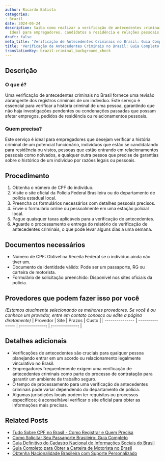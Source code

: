 ```yaml
---
author: Ricardo Batista
categories:
- Brazil
date: 2024-06-24
description: Saiba como realizar a verificação de antecedentes criminais no Brasil.
  Ideal para empregadores, candidatos a residência e relações pessoais.
draft: false
meta_title: 'Verificação de Antecedentes Criminais no Brasil: Guia Completo'
title: 'Verificação de Antecedentes Criminais no Brasil: Guia Completo'
translationKey: brazil-criminal_background_check
---
```



## Descrição
### O que é?
Uma verificação de antecedentes criminais no Brasil fornece uma revisão abrangente dos registros criminais de um indivíduo. Este serviço é essencial para verificar a história criminal de uma pessoa, garantindo que não haja investigações pendentes ou condenações passadas que possam afetar empregos, pedidos de residência ou relacionamentos pessoais.

### Quem precisa?
Este serviço é ideal para empregadores que desejam verificar a história criminal de um potencial funcionário, indivíduos que estão se candidatando para residência ou vistos, pessoas que estão entrando em relacionamentos pessoais como noivados, e qualquer outra pessoa que precise de garantias sobre o histórico de um indivíduo por razões legais ou pessoais.

## Procedimento

1. Obtenha o número de CPF do indivíduo.
2. Visite o site oficial da Polícia Federal Brasileira ou do departamento de polícia estadual local.
3. Preencha os formulários necessários com detalhes pessoais precisos.
4. Envie o formulário online ou pessoalmente em uma estação policial local.
5. Pague quaisquer taxas aplicáveis para a verificação de antecedentes.
6. Aguarde o processamento e entrega do relatório de verificação de antecedentes criminais, o que pode levar alguns dias a uma semana.

## Documentos necessários

- Número de CPF: Obtível na Receita Federal se o indivíduo ainda não tiver um.
- Documento de identidade válido: Pode ser um passaporte, RG ou carteira de motorista.
- Formulário de solicitação preenchido: Disponível nos sites oficiais da polícia.

## Provedores que podem fazer isso por você
_(Estamos atualmente selecionando os melhores provedores. Se você é ou conhece um provedor, entre em contato conosco ou edite a página diretamente)_
| Provedor        |     Site     |     Prazos    |       Custo      |
| --------------- | --------------- |  :-------------: | :-------------: |

## Detalhes adicionais

- Verificações de antecedentes são cruciais para qualquer pessoa planejando entrar em um acordo ou relacionamento legalmente vinculativo no Brasil.
- Empregadores frequentemente exigem uma verificação de antecedentes criminais como parte do processo de contratação para garantir um ambiente de trabalho seguro.
- O tempo de processamento para uma verificação de antecedentes criminais pode variar dependendo do departamento de polícia.
- Algumas jurisdições locais podem ter requisitos ou processos específicos; é aconselhável verificar o site oficial para obter as informações mais precisas.
## Related Posts

- [Tudo Sobre CPF no Brasil - Como Registrar e Quem Precisa](https://tramitit.com/pt/guides/brazil/cadastro_de_pessoas_f%C3%ADsicas/)
- [Como Solicitar Seu Passaporte Brasileiro: Guia Completo](https://tramitit.com/pt/guides/brazil/emiss%C3%A3o_de_passaporte/)
- [Guia Definitivo do Cadastro Nacional de Informações Sociais do Brasil](https://tramitit.com/pt/guides/brazil/cadastro_nacional_de_informa%C3%A7%C3%B5es_sociais/)
- [Guia Completo para Obter a Carteira de Motorista no Brasil](https://tramitit.com/pt/guides/brazil/carteira_de_motorista/)
- [Obtenha Nacionalidade Brasileira com Suporte Personalizado](https://tramitit.com/pt/guides/brazil/solicita%C3%A7%C3%A3o_de_nacionalidade/)